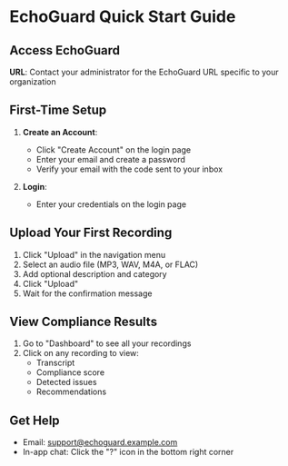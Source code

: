 # EchoGuard Quick Start Guide

## Access EchoGuard

**URL**: Contact your administrator for the EchoGuard URL specific to your organization

## First-Time Setup

1. **Create an Account**:
   - Click "Create Account" on the login page
   - Enter your email and create a password
   - Verify your email with the code sent to your inbox

2. **Login**:
   - Enter your credentials on the login page

## Upload Your First Recording

1. Click "Upload" in the navigation menu
2. Select an audio file (MP3, WAV, M4A, or FLAC)
3. Add optional description and category
4. Click "Upload"
5. Wait for the confirmation message

## View Compliance Results

1. Go to "Dashboard" to see all your recordings
2. Click on any recording to view:
   - Transcript
   - Compliance score
   - Detected issues
   - Recommendations

## Get Help

- Email: support@echoguard.example.com
- In-app chat: Click the "?" icon in the bottom right corner